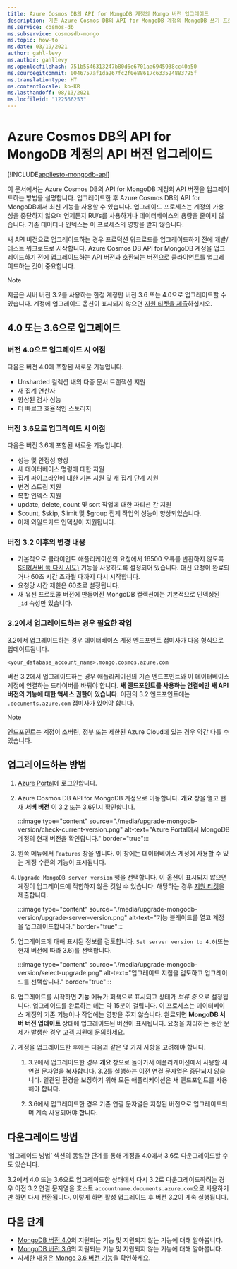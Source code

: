```yaml
---
title: Azure Cosmos DB의 API for MongoDB 계정의 Mongo 버전 업그레이드
description: 기존 Azure Cosmos DB의 API for MongoDB 계정의 MongoDB 쓰기 프로토콜 버전을 원활하게 업그레이드하는 방법
ms.service: cosmos-db
ms.subservice: cosmosdb-mongo
ms.topic: how-to
ms.date: 03/19/2021
author: gahl-levy
ms.author: gahllevy
ms.openlocfilehash: 751b5546313247b80d6e6701aa6945938cc40a50
ms.sourcegitcommit: 0046757af1da267fc2f0e88617c633524883795f
ms.translationtype: HT
ms.contentlocale: ko-KR
ms.lasthandoff: 08/13/2021
ms.locfileid: "122566253"
---
```

# <a name="upgrade-the-api-version-of-your-azure-cosmos-db-api-for-mongodb-account"></a>Azure Cosmos DB의 API for MongoDB 계정의 API 버전 업그레이드
[!INCLUDE[appliesto-mongodb-api](../includes/appliesto-mongodb-api.md)]

이 문서에서는 Azure Cosmos DB의 API for MongoDB 계정의 API 버전을 업그레이드하는 방법을 설명합니다. 업그레이드한 후 Azure Cosmos DB의 API for MongoDB에서 최신 기능을 사용할 수 있습니다. 업그레이드 프로세스는 계정의 가용성을 중단하지 않으며 언제든지 RU/s를 사용하거나 데이터베이스의 용량을 줄이지 않습니다. 기존 데이터나 인덱스는 이 프로세스의 영향을 받지 않습니다. 

새 API 버전으로 업그레이드하는 경우 프로덕션 워크로드를 업그레이드하기 전에 개발/테스트 워크로드로 시작합니다. Azure Cosmos DB API for MongoDB 계정을 업그레이드하기 전에 업그레이드하는 API 버전과 호환되는 버전으로 클라이언트를 업그레이드하는 것이 중요합니다.

>[!Note]
> 지금은 서버 버전 3.2를 사용하는 한정 계정만 버전 3.6 또는 4.0으로 업그레이드할 수 있습니다. 계정에 업그레이드 옵션이 표시되지 않으면 [지원 티켓을 제출](https://portal.azure.com/?#blade/Microsoft_Azure_Support/HelpAndSupportBlade)하십시오.

## <a name="upgrading-to-40-or-36"></a>4\.0 또는 3.6으로 업그레이드

### <a name="benefits-of-upgrading-to-version-40"></a>버전 4.0으로 업그레이드 시 이점

다음은 버전 4.0에 포함된 새로운 기능입니다.
- Unsharded 컬렉션 내의 다중 문서 트랜잭션 지원
- 새 집계 연산자
- 향상된 검사 성능
- 더 빠르고 효율적인 스토리지

### <a name="benefits-of-upgrading-to-version-36"></a>버전 3.6으로 업그레이드 시 이점

다음은 버전 3.6에 포함된 새로운 기능입니다.
- 성능 및 안정성 향상
- 새 데이터베이스 명령에 대한 지원
- 집계 파이프라인에 대한 기본 지원 및 새 집계 단계 지원
- 변경 스트림 지원
- 복합 인덱스 지원
- update, delete, count 및 sort 작업에 대한 파티션 간 지원
- $count, $skip, $limit 및 $group 집계 작업의 성능이 향상되었습니다.
- 이제 와일드카드 인덱싱이 지원됩니다.

### <a name="changes-from-version-32"></a>버전 3.2 이후의 변경 내용

- 기본적으로 클라이언트 애플리케이션의 요청에서 16500 오류를 반환하지 않도록 [SSR(서버 쪽 다시 시도)](prevent-rate-limiting-errors.md) 기능을 사용하도록 설정되어 있습니다. 대신 요청이 완료되거나 60초 시간 초과될 때까지 다시 시작합니다.
- 요청당 시간 제한은 60초로 설정됩니다.
- 새 유선 프로토콜 버전에 만들어진 MongoDB 컬렉션에는 기본적으로 인덱싱된 `_id` 속성만 있습니다.

### <a name="action-required-when-upgrading-from-32"></a>3\.2에서 업그레이드하는 경우 필요한 작업

3\.2에서 업그레이드하는 경우 데이터베이스 계정 엔드포인트 접미사가 다음 형식으로 업데이트됩니다.

```
<your_database_account_name>.mongo.cosmos.azure.com
```

버전 3.2에서 업그레이드하는 경우 애플리케이션의 기존 엔드포인트와 이 데이터베이스 계정에 연결하는 드라이버를 바꿔야 합니다. **새 엔드포인트를 사용하는 연결에만 새 API 버전의 기능에 대한 액세스 권한이 있습니다**. 이전의 3.2 엔드포인트에는 `.documents.azure.com` 접미사가 있어야 합니다.

>[!Note]
> 엔드포인트는 계정이 소버린, 정부 또는 제한된 Azure Cloud에 있는 경우 약간 다를 수 있습니다.

## <a name="how-to-upgrade"></a>업그레이드하는 방법

1. [Azure Portal](https://portal.azure.com/)에 로그인합니다.

1. Azure Cosmos DB API for MongoDB 계정으로 이동합니다. **개요** 창을 열고 현재 **서버 버전** 이 3.2 또는 3.6인지 확인합니다.

    :::image type="content" source="./media/upgrade-mongodb-version/check-current-version.png" alt-text="Azure Portal에서 MongoDB 계정의 현재 버전을 확인합니다." border="true":::

1. 왼쪽 메뉴에서 `Features` 창을 엽니다. 이 창에는 데이터베이스 계정에 사용할 수 있는 계정 수준의 기능이 표시됩니다.

1. `Upgrade MongoDB server version` 행을 선택합니다. 이 옵션이 표시되지 않으면 계정이 업그레이드에 적합하지 않은 것일 수 있습니다. 해당하는 경우 [지원 티켓](https://portal.azure.com/?#blade/Microsoft_Azure_Support/HelpAndSupportBlade)을 제출합니다.

    :::image type="content" source="./media/upgrade-mongodb-version/upgrade-server-version.png" alt-text="기능 블레이드를 열고 계정을 업그레이드합니다." border="true":::

1. 업그레이드에 대해 표시된 정보를 검토합니다. `Set server version to 4.0`(또는 현재 버전에 따라 3.6)를 선택합니다.

    :::image type="content" source="./media/upgrade-mongodb-version/select-upgrade.png" alt-text="업그레이드 지침을 검토하고 업그레이드를 선택합니다." border="true":::

1. 업그레이드를 시작하면 **기능** 메뉴가 회색으로 표시되고 상태가 *보류 중* 으로 설정됩니다. 업그레이드를 완료하는 데는 약 15분이 걸립니다. 이 프로세스는 데이터베이스 계정의 기존 기능이나 작업에는 영향을 주지 않습니다. 완료되면 **MongoDB 서버 버전 업데이트** 상태에 업그레이드된 버전이 표시됩니다. 요청을 처리하는 동안 문제가 발생한 경우 [고객 지원에 문의하세요](https://azure.microsoft.com/support/create-ticket/).

1. 계정을 업그레이드한 후에는 다음과 같은 몇 가지 사항을 고려해야 합니다.

    1. 3\.2에서 업그레이드한 경우 **개요** 창으로 돌아가서 애플리케이션에서 사용할 새 연결 문자열을 복사합니다. 3\.2를 실행하는 이전 연결 문자열은 중단되지 않습니다. 일관된 환경을 보장하기 위해 모든 애플리케이션은 새 엔드포인트를 사용해야 합니다.

    1. 3\.6에서 업그레이드한 경우 기존 연결 문자열은 지정된 버전으로 업그레이드되며 계속 사용되어야 합니다.

## <a name="how-to-downgrade"></a>다운그레이드 방법

‘업그레이드 방법’ 섹션의 동일한 단계를 통해 계정을 4.0에서 3.6로 다운그레이드할 수도 있습니다.

3\.2에서 4.0 또는 3.6으로 업그레이드한 상태에서 다시 3.2로 다운그레이드하려는 경우 이전 3.2 연결 문자열을 호스트 `accountname.documents.azure.com`으로 사용하기만 하면 다시 전환됩니다. 이렇게 하면 활성 업그레이드 후 버전 3.2이 계속 실행됩니다.

## <a name="next-steps"></a>다음 단계

- [MongoDB 버전 4.0](feature-support-40.md)의 지원되는 기능 및 지원되지 않는 기능에 대해 알아봅니다.
- [MongoDB 버전 3.6](feature-support-36.md)의 지원되는 기능 및 지원되지 않는 기능에 대해 알아봅니다.
- 자세한 내용은 [Mongo 3.6 버전 기능](https://devblogs.microsoft.com/cosmosdb/azure-cosmos-dbs-api-for-mongodb-now-supports-server-version-3-6/)을 확인하세요.

